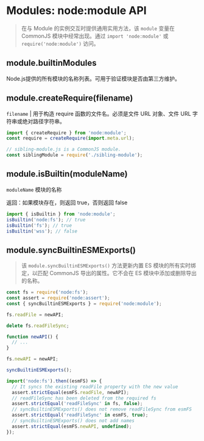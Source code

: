 # Modules: node:module API
> 在与 Module 的实例交互时提供通用实用方法，该 `module` 变量在 CommonJS 模块中经常出现。通过 `import 'node:module'` 或 `require('node:module')` 访问。
## module.builtinModules
Node.js提供的所有模块的名称列表。可用于验证模块是否由第三方维护。
## module.createRequire(filename)
`filename` | 用于构造 require 函数的文件名。必须是文件 URL 对象、文件 URL 字符串或绝对路径字符串。
```js
import { createRequire } from 'node:module';
const require = createRequire(import.meta.url);

// sibling-module.js is a CommonJS module.
const siblingModule = require('./sibling-module');
```
## module.isBuiltin(moduleName)
`moduleName` 模块的名称

返回：如果模块存在，则返回 true，否则返回 false
```js
import { isBuiltin } from 'node:module';
isBuiltin('node:fs'); // true
isBuiltin('fs'); // true
isBuiltin('wss'); // false
```

## module.syncBuiltinESMExports()
> 该 `module.syncBuiltinESMExports()` 方法更新内置 ES 模块的所有实时绑定，以匹配 CommonJS 导出的属性。它不会在 ES 模块中添加或删除导出的名称。
```js
const fs = require('node:fs');
const assert = require('node:assert');
const { syncBuiltinESMExports } = require('node:module');

fs.readFile = newAPI;

delete fs.readFileSync;

function newAPI() {
  // ...
}

fs.newAPI = newAPI;

syncBuiltinESMExports();

import('node:fs').then((esmFS) => {
  // It syncs the existing readFile property with the new value
  assert.strictEqual(esmFS.readFile, newAPI);
  // readFileSync has been deleted from the required fs
  assert.strictEqual('readFileSync' in fs, false);
  // syncBuiltinESMExports() does not remove readFileSync from esmFS
  assert.strictEqual('readFileSync' in esmFS, true);
  // syncBuiltinESMExports() does not add names
  assert.strictEqual(esmFS.newAPI, undefined);
});
```
